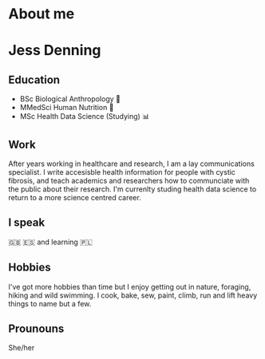 # About me
# Jess Denning


## Education
- BSc Biological Anthropology 🦴
- MMedSci Human Nutrition 🥦
- MSc Health Data Science (Studying) 📊

## Work
After years working in healthcare and research, I am a lay communications specialist. I write accesisble health information for people with cystic fibrosis, and teach academics and researchers how to communciate with the public about their research.
I'm currenlty studing health data science to return to a more science centred career.

## I speak
🇬🇧 🇪🇸 and learning 🇵🇱

## Hobbies
I've got more hobbies than time but I enjoy getting out in nature, foraging, hiking and wild swimming. I cook, bake, sew, paint, climb, run and lift heavy things to name but a few.

## Prounouns 
She/her


